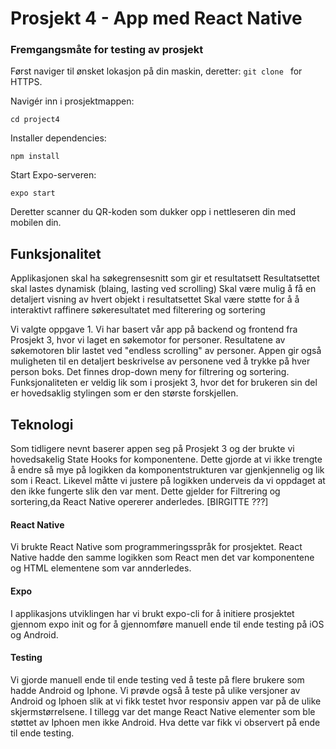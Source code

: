 # Prosjekt 4 - App med React Native


### Fremgangsmåte for testing av prosjekt
Først naviger til ønsket lokasjon på din maskin, deretter:
`git clone ` for HTTPS.

Navigér inn i prosjektmappen:

`cd project4`

Installer dependencies:

`npm install`

Start Expo-serveren:

`expo start`

Deretter scanner du QR-koden som dukker opp i nettleseren din med mobilen din.
## Funksjonalitet
Applikasjonen skal ha søkegrensesnitt som gir et resultatsett
Resultatsettet skal lastes dynamisk (blaing, lasting ved scrolling)
Skal være mulig å få en detaljert visning av hvert objekt i resultatsettet
Skal være støtte for å å interaktivt raffinere søkeresultatet med filterering og sortering

Vi valgte oppgave 1. Vi har basert vår app på backend og frontend fra Prosjekt 3, hvor vi laget en søkemotor for 
personer. Resultatene av søkemotoren blir lastet ved "endless scrolling" av personer. Appen gir også muligheten til en detaljert beskrivelse av personene ved å trykke på hver 
person boks. Det finnes drop-down meny for filtrering og sortering. Funksjonaliteten er veldig lik som i prosjekt 3, hvor det for brukeren sin del er hovedsaklig stylingen som er den største forskjellen. 
## Teknologi
Som tidligere nevnt baserer appen seg på Prosjekt 3 og der brukte vi hovedsakelig State Hooks for komponentene. Dette gjorde at vi ikke trengte å endre så mye på
logikken da komponentstrukturen var gjenkjennelig og lik som i React. Likevel måtte vi justere på logikken underveis da vi oppdaget at den ikke fungerte slik den var ment. 
Dette gjelder for Filtrering og sortering,da React Native opererer anderledes. [BIRGITTE ???]
#### React Native
Vi brukte React Native som programmeringsspråk for prosjektet. React Native hadde den samme logikken som React men det var komponentene og HTML elementene som 
var annderledes. 
#### Expo 
I applikasjons utviklingen har vi brukt expo-cli for å initiere prosjektet gjennom expo init og for å gjennomføre manuell ende til ende testing på iOS og Android.
#### Testing
Vi gjorde manuell ende til ende testing ved å teste på flere brukere som hadde Android og Iphone. Vi prøvde også å teste på ulike versjoner av Android og Iphoen
slik at vi fikk testet hvor responsiv appen var på de ulike skjermstørrelsene. I tillegg var det mange React Native elementer som ble støttet av Iphoen men ikke Android. 
Hva dette var fikk vi observert på ende til ende testing. 
